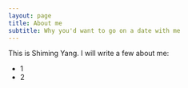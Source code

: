 ```yaml
---
layout: page
title: About me
subtitle: Why you'd want to go on a date with me
---
```


This is Shiming Yang. I will write a few about me:

- 1
- 2



